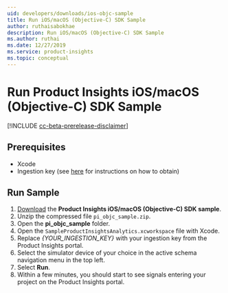 ```yaml
---
uid: developers/downloads/ios-objc-sample
title: Run iOS/macOS (Objective-C) SDK Sample
author: ruthaisabokhae
description: Run iOS/macOS (Objective-C) SDK Sample
ms.author: ruthai
ms.date: 12/27/2019
ms.service: product-insights
ms.topic: conceptual
---
```


# Run Product Insights iOS/macOS (Objective-C) SDK Sample

[!INCLUDE [cc-beta-prerelease-disclaimer]( includes/cc-beta-prerelease-disclaimer.md)]

## Prerequisites

- Xcode
- Ingestion key (see [here](ios-objc.md) for instructions on how to obtain)

## Run Sample

1. [Download](https://download.pi.dynamics.com/sdk/ProductInsightsSamples/pi_objc_sample.zip) the **Product Insights iOS/macOS (Objective-C) SDK sample**.
2. Unzip the compressed file `pi_objc_sample.zip`.
3. Open the **pi_objc_sample** folder.
4. Open the `SampleProductInsightsAnalytics.xcworkspace` file with Xcode.
5. Replace *{YOUR_INGESTION_KEY}* with your ingestion key from the Product Insights portal.
6. Select the simulator device of your choice in the active schema navigation menu in the top left.
7. Select **Run**.
8. Within a few minutes, you should start to see signals entering your project on the Product Insights portal.
